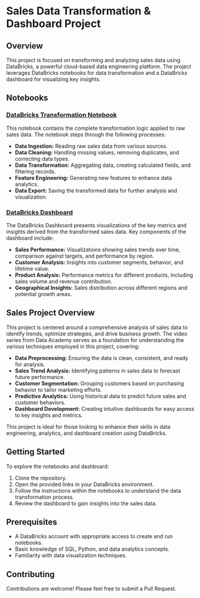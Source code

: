 # Sales Data Transformation & Dashboard Project

## Overview

This project is focused on transforming and analyzing sales data using DataBricks, a powerful cloud-based data engineering platform. The project leverages DataBricks notebooks for data transformation and a DataBricks dashboard for visualizing key insights.

## Notebooks

### [DataBricks Transformation Notebook](https://databricks-prod-cloudfront.cloud.databricks.com/public/4027ec902e239c93eaaa8714f173bcfc/3819249739004715/1019424276933991/2596715857241290/latest.html)

This notebook contains the complete transformation logic applied to raw sales data. The notebook steps through the following processes:

- **Data Ingestion:** Reading raw sales data from various sources.
- **Data Cleaning:** Handling missing values, removing duplicates, and correcting data types.
- **Data Transformation:** Aggregating data, creating calculated fields, and filtering records.
- **Feature Engineering:** Generating new features to enhance data analytics.
- **Data Export:** Saving the transformed data for further analysis and visualization.

### [DataBricks Dashboard](https://databricks-prod-cloudfront.cloud.databricks.com/public/4027ec902e239c93eaaa8714f173bcfc/3819249739004715/1019424276933991/2596715857241290/latest.html)

The DataBricks Dashboard presents visualizations of the key metrics and insights derived from the transformed sales data. Key components of the dashboard include:

- **Sales Performance:** Visualizations showing sales trends over time, comparison against targets, and performance by region.
- **Customer Analysis:** Insights into customer segments, behavior, and lifetime value.
- **Product Analysis:** Performance metrics for different products, including sales volume and revenue contribution.
- **Geographical Insights:** Sales distribution across different regions and potential growth areas.

## Sales Project Overview

This project is centered around a comprehensive analysis of sales data to identify trends, optimize strategies, and drive business growth. The video series from Data Academy serves as a foundation for understanding the various techniques employed in this project, covering:

- **Data Preprocessing:** Ensuring the data is clean, consistent, and ready for analysis.
- **Sales Trend Analysis:** Identifying patterns in sales data to forecast future performance.
- **Customer Segmentation:** Grouping customers based on purchasing behavior to tailor marketing efforts.
- **Predictive Analytics:** Using historical data to predict future sales and customer behaviors.
- **Dashboard Development:** Creating intuitive dashboards for easy access to key insights and metrics.

This project is ideal for those looking to enhance their skills in data engineering, analytics, and dashboard creation using DataBricks.

## Getting Started

To explore the notebooks and dashboard:

1. Clone the repository.
2. Open the provided links in your DataBricks environment.
3. Follow the instructions within the notebooks to understand the data transformation process.
4. Review the dashboard to gain insights into the sales data.

## Prerequisites

- A DataBricks account with appropriate access to create and run notebooks.
- Basic knowledge of SQL, Python, and data analytics concepts.
- Familiarity with data visualization techniques.

## Contributing

Contributions are welcome! Please feel free to submit a Pull Request.
